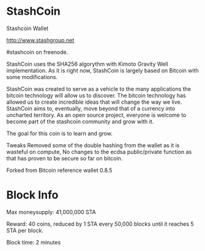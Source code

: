 StashCoin
==============

Stashcoin Wallet

http://www.stashgroup.net

#stashcoin on freenode.

StashCoin uses the SHA256 algorythm with Kimoto Gravity Well implementation. 
As it is right now, StashCoin is largely based on Bitcoin with some modifications.


StashCoin was created to serve as a vehicle to the many applications the bitcoin technology will allow us to
discover. The bitcoin technology has allowed us to create incredible ideas that will change the way we live. StashCoin aims to, eventually, move beyond that of a currency into uncharted territory. As an open source project, everyone is welcome to become part of the stashcoin community and grow with it. 


The goal for this coin is to learn and grow. 


Tweaks Removed some of the double hashing from the wallet as it is wasteful on compute, No changes to the ecdsa public/private function as that has proven to be secure so far on bitcoin.

Forked from Bitcoin reference wallet 0.8.5



Block Info
==============

Max moneysupply: 41,000,000 STA

Reward: 40 coins, reduced by 1 STA every 50,000 blocks until it reaches 5 STA per block.

Block time: 2 minutes

 


